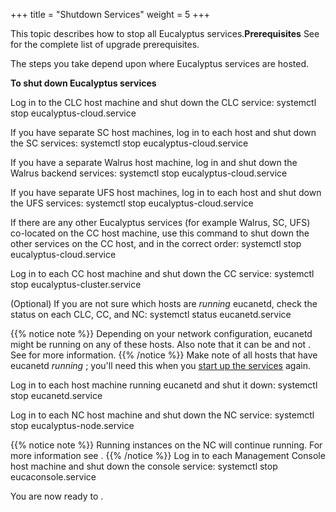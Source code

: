 +++
title = "Shutdown Services"
weight = 5
+++

This topic describes how to stop all Eucalyptus services.**Prerequisites** See [](upgrade_prep.dita#upgrade_prep) for the complete list of upgrade prerequisites. 

The steps you take depend upon where Eucalyptus services are hosted. 

**To shut down Eucalyptus services** 

Log in to the CLC host machine and shut down the CLC service: 
    systemctl stop eucalyptus-cloud.service

If you have separate SC host machines, log in to each host and shut down the SC services: 
    systemctl stop eucalyptus-cloud.service

If you have a separate Walrus host machine, log in and shut down the Walrus backend services: 
    systemctl stop eucalyptus-cloud.service

If you have separate UFS host machines, log in to each host and shut down the UFS services: 
    systemctl stop eucalyptus-cloud.service

If there are any other Eucalyptus services (for example Walrus, SC, UFS) co-located on the CC host machine, use this command to shut down the other services on the CC host, and in the correct order: 
    systemctl stop eucalyptus-cloud.service

Log in to each CC host machine and shut down the CC service: 
    systemctl stop eucalyptus-cluster.service

(Optional) If you are not sure which hosts are *running* eucanetd, check the status on each CLC, CC, and NC: 
    systemctl status eucanetd.service


{{% notice note %}}
Depending on your network configuration, eucanetd might be running on any of these hosts. Also note that it can be and not . See for more information. 
{{% /notice %}}
Make note of all hosts that have eucanetd *running* ; you'll need this when you [start up the services](upgrade_start.dita#upgrade_start) again. 

Log in to each host machine running eucanetd and shut it down: 
    systemctl stop eucanetd.service

Log in to each NC host machine and shut down the NC service: 
    systemctl stop eucalyptus-node.service


{{% notice note %}}
Running instances on the NC will continue running. For more information see . 
{{% /notice %}}
Log in to each Management Console host machine and shut down the console service: 
    systemctl stop eucaconsole.service

You are now ready to [](upgrade_euca2ools_packages.dita) . 